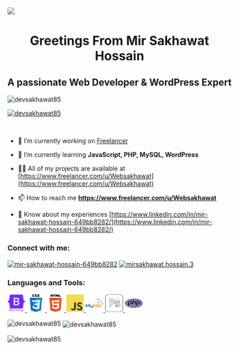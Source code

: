 <img src="https://media.licdn.com/dms/image/v2/D4D16AQE4kZTaS_ZAjw/profile-displaybackgroundimage-shrink_350_1400/profile-displaybackgroundimage-shrink_350_1400/0/1726160171211?e=1732147200&v=beta&t=d418-OHd7rtar6mBVFyqk569bU6qZgFD0yy28BcmtAc">
<h1 align="center">Greetings From Mir Sakhawat Hossain</h1>
<h2 align="center">A passionate Web Developer & WordPress Expert</h2>

<p align="left"> <img src="https://komarev.com/ghpvc/?username=devsakhawat85&label=Profile%20views&color=0e75b6&style=flat" alt="devsakhawat85" /> </p>

<p align="left"> <a href="https://github.com/ryo-ma/github-profile-trophy"><img src="https://github-profile-trophy.vercel.app/?username=devsakhawat85" alt="devsakhawat85" /></a> </p>

<p align="left"> <a href="https://twitter.com/" target="blank"><img src="https://img.shields.io/twitter/follow/?logo=twitter&style=for-the-badge" alt="" /></a> </p>

- 🔭 I’m currently working on [Freelancer](https://www.freelancer.com/u/Websakhawat)

- 🌱 I’m currently learning **JavaScript, PHP, MySQL, WordPress**

- 👨‍💻 All of my projects are available at [https://www.freelancer.com/u/Websakhawat](https://www.freelancer.com/u/Websakhawat)

- 📫 How to reach me **https://www.freelancer.com/u/Websakhawat**

- 📄 Know about my experiences [https://www.linkedin.com/in/mir-sakhawat-hossain-649bb8282/](https://www.linkedin.com/in/mir-sakhawat-hossain-649bb8282/)

<h3 align="left">Connect with me:</h3>
<p align="left">
<a href="https://linkedin.com/in/mir-sakhawat-hossain-649bb8282" target="blank"><img align="center" src="https://raw.githubusercontent.com/rahuldkjain/github-profile-readme-generator/master/src/images/icons/Social/linked-in-alt.svg" alt="mir-sakhawat-hossain-649bb8282" height="30" width="40" /></a>
<a href="https://fb.com/mirsakhawat.hossain.3" target="blank"><img align="center" src="https://raw.githubusercontent.com/rahuldkjain/github-profile-readme-generator/master/src/images/icons/Social/facebook.svg" alt="mirsakhawat.hossain.3" height="30" width="40" /></a>
</p>

<h3 align="left">Languages and Tools:</h3>
<p align="left"> <a href="https://getbootstrap.com" target="_blank" rel="noreferrer"> <img src="https://raw.githubusercontent.com/devicons/devicon/master/icons/bootstrap/bootstrap-plain-wordmark.svg" alt="bootstrap" width="40" height="40"/> </a> <a href="https://www.w3schools.com/css/" target="_blank" rel="noreferrer"> <img src="https://raw.githubusercontent.com/devicons/devicon/master/icons/css3/css3-original-wordmark.svg" alt="css3" width="40" height="40"/> </a> <a href="https://www.w3.org/html/" target="_blank" rel="noreferrer"> <img src="https://raw.githubusercontent.com/devicons/devicon/master/icons/html5/html5-original-wordmark.svg" alt="html5" width="40" height="40"/> </a> <a href="https://developer.mozilla.org/en-US/docs/Web/JavaScript" target="_blank" rel="noreferrer"> <img src="https://raw.githubusercontent.com/devicons/devicon/master/icons/javascript/javascript-original.svg" alt="javascript" width="40" height="40"/> </a> <a href="https://www.mysql.com/" target="_blank" rel="noreferrer"> <img src="https://raw.githubusercontent.com/devicons/devicon/master/icons/mysql/mysql-original-wordmark.svg" alt="mysql" width="40" height="40"/> </a> <a href="https://www.photoshop.com/en" target="_blank" rel="noreferrer"> <img src="https://raw.githubusercontent.com/devicons/devicon/master/icons/photoshop/photoshop-line.svg" alt="photoshop" width="40" height="40"/> </a> <a href="https://www.php.net" target="_blank" rel="noreferrer"> <img src="https://raw.githubusercontent.com/devicons/devicon/master/icons/php/php-original.svg" alt="php" width="40" height="40"/> </a> </p>

<p><img align="left" src="https://github-readme-stats.vercel.app/api/top-langs?username=devsakhawat85&show_icons=true&locale=en&layout=compact" alt="devsakhawat85" /></p>

<p>&nbsp;<img align="center" src="https://github-readme-stats.vercel.app/api?username=devsakhawat85&show_icons=true&locale=en" alt="devsakhawat85" /></p>

<p><img align="center" src="https://github-readme-streak-stats.herokuapp.com/?user=devsakhawat85&" alt="devsakhawat85" /></p>
